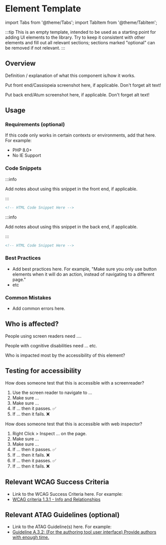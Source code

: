 Element Template
===========
import Tabs from '@theme/Tabs';
import TabItem from '@theme/TabItem';

:::tip
This is an empty template, intended to be used as a starting point for adding UI elements to the library. Try to keep it consistent with other elements and fill out all relevant sections; sections marked "optional" can be removed if not relevant.
:::

## Overview

Definition / explanation of what this component is/how it works.

<Tabs>
<TabItem value="front" label="Front End Screenshot">

  Put front end/Cassiopeia screenshot here, if applicable. Don't forget alt text!

</TabItem>
<TabItem value="back" label="Back End Screenshot">

  Put back end/Atum screenshot here, if applicable. Don't forget alt text!

</TabItem>
</Tabs>

## Usage
### Requirements (optional)
If this code only works in certain contexts or environments, add that here. For example:
* PHP 8.0+
* No IE Support

### Code Snippets

<Tabs>
<TabItem value="front" label="Front End Usage">

:::info

Add notes about using this snippet in the front end, if applicable.

:::

```html title="Sample Front End Usage - ie, Cassiopia template"
<!-- HTML Code Snippet Here -->
```

</TabItem>
<TabItem value="back" label="Back End Usage">

:::info

Add notes about using this snippet in the back end, if applicable.

:::

```html title="Sample Back End Usage - ie, Atum template"
<!-- HTML Code Snippet Here -->
```

</TabItem>
</Tabs>




### Best Practices
* Add best practices here. For example, "Make sure you only use button elements when it will do an action, instead of navigating to a different page."
* etc

### Common Mistakes
* Add common errors here.

## Who is affected?
People using screen readers need ....

People with cognitive disabilities need ... etc.

Who is impacted most by the accessibility of this element?

## Testing for accessibility
<Tabs>
<TabItem value="screenreader" label="With a screenreader">

How does someone test that this is accessible with a screenreader?
1. Use the screen reader to navigate to ...
2. Make sure ...
3. Make sure ...
4. If ... then it passes. ✅
5. If ... then it fails. ❌

</TabItem>
<TabItem value="inspector" label="With web inspector">

How does someone test that this is accessible with web inspector?
1. Right Click > Inspect ... on the page.
2. Make sure ...
3. Make sure ...
4. If ... then it passes. ✅
5. If ... then it fails. ❌
6. If ... then it passes. ✅
7. If ... then it fails. ❌

</TabItem>
</Tabs>

## Relevant WCAG Success Criteria
* Link to the WCAG Success Criteria here. For example:
* [WCAG criteria 1.3.1 - Info and Relationships](https://www.w3.org/TR/WCAG22/#info-and-relationships)

## Relevant ATAG Guidelines (optional)
* Link to the ATAG Guideline(s) here. For example:
* [Guideline A.3.2: (For the authoring tool user interface) Provide authors with enough time.](https://www.w3.org/TR/ATAG20/#gl_a32)

